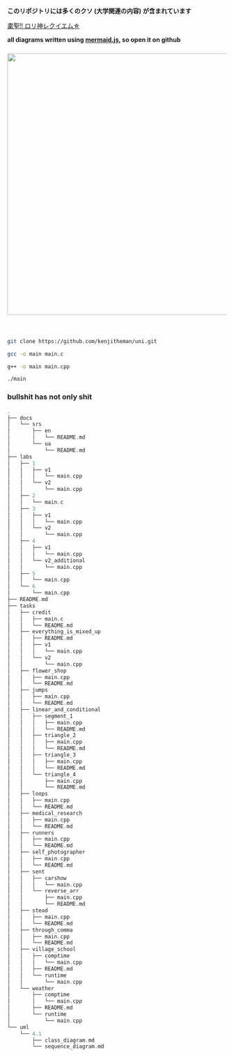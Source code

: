 **このリポジトリには多くのクソ (大学関連の内容) が含まれています**

[粛聖!! ロリ神レクイエム☆](https://www.youtube.com/watch?v=Ci_zad39Uhw)

**all diagrams written using [mermaid.js](https://mermaid.js.org/), so open it on github**

###

<div align="center">
    <img src="https://media.tenor.com/5i7e2H3mEWoAAAAC/sangatsu-no-lion-3gatsu-no-lion.gif" width="600px">
</div>

###

<br>

```sh
git clone https://github.com/kenjitheman/uni.git
```

```sh
gcc -o main main.c
```

```sh
g++ -o main main.cpp
```

```sh
./main
```

### bullshit has not only shit

```rust
.
├── docs
│   └── srs
│       ├── en
│       │   └── README.md
│       └── ua
│           └── README.md
├── labs
│   ├── 1
│   │   ├── v1
│   │   │   └── main.cpp
│   │   └── v2
│   │       └── main.cpp
│   ├── 2
│   │   └── main.c
│   ├── 3
│   │   ├── v1
│   │   │   └── main.cpp
│   │   └── v2
│   │       └── main.cpp
│   ├── 4
│   │   ├── v1
│   │   │   └── main.cpp
│   │   └── v2_additional
│   │       └── main.cpp
│   ├── 5
│   │   └── main.cpp
│   └── 6
│       └── main.cpp
├── README.md
├── tasks
│   ├── credit
│   │   ├── main.c
│   │   └── README.md
│   ├── everything_is_mixed_up
│   │   ├── README.md
│   │   ├── v1
│   │   │   └── main.cpp
│   │   └── v2
│   │       └── main.cpp
│   ├── flower_shop
│   │   ├── main.cpp
│   │   └── README.md
│   ├── jumps
│   │   ├── main.cpp
│   │   └── README.md
│   ├── linear_and_conditional
│   │   ├── segment_1
│   │   │   ├── main.cpp
│   │   │   └── README.md
│   │   ├── triangle_2
│   │   │   ├── main.cpp
│   │   │   └── README.md
│   │   ├── triangle_3
│   │   │   ├── main.cpp
│   │   │   └── README.md
│   │   └── triangle_4
│   │       ├── main.cpp
│   │       └── README.md
│   ├── loops
│   │   ├── main.cpp
│   │   └── README.md
│   ├── medical_research
│   │   ├── main.cpp
│   │   └── README.md
│   ├── runners
│   │   ├── main.cpp
│   │   └── README.md
│   ├── self_photographer
│   │   ├── main.cpp
│   │   └── README.md
│   ├── sent
│   │   ├── carshow
│   │   │   └── main.cpp
│   │   └── reverse_arr
│   │       ├── main.cpp
│   │       └── README.md
│   ├── stead
│   │   ├── main.cpp
│   │   └── README.md
│   ├── through_comma
│   │   ├── main.cpp
│   │   └── README.md
│   ├── village_school
│   │   ├── comptime
│   │   │   └── main.cpp
│   │   ├── README.md
│   │   └── runtime
│   │       └── main.cpp
│   └── weather
│       ├── comptime
│       │   └── main.cpp
│       ├── README.md
│       └── runtime
│           └── main.cpp
└── uml
    └── 4.1
        ├── class_diagram.md
        └── sequence_diagram.md
```
